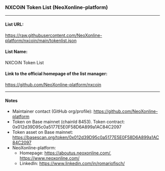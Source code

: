 ### NXCOiN Token List (NeoXonline-platform)
---

#### List URL:

https://raw.githubusercontent.com/NeoXonline-platform/nxcoin/main/tokenlist.json


#### List Name:

NXCOiN Token List


#### Link to the official homepage of the list manager:

https://github.com/NeoXonline-platform/nxcoin

---

#### Notes
- Maintainer contact (GitHub org/profile): https://github.com/NeoXonline-platform
- Token on Base mainnet (chainId 8453). Token contract: 0x012d39D95c0a5177E5E0F58D6A899a1AC84C2097
- Token asset on Base mainnet: https://basescan.org/token/0x012d39D95c0a5177E5E0F58D6A899a1AC84C2097
- NeoXonline-platform:
  - Homepage: https://aboutus.neoxonline.com/, https://www.neoxonline.com/
  - LinkedIn: https://www.linkedin.com/in/romariofisch/

  
